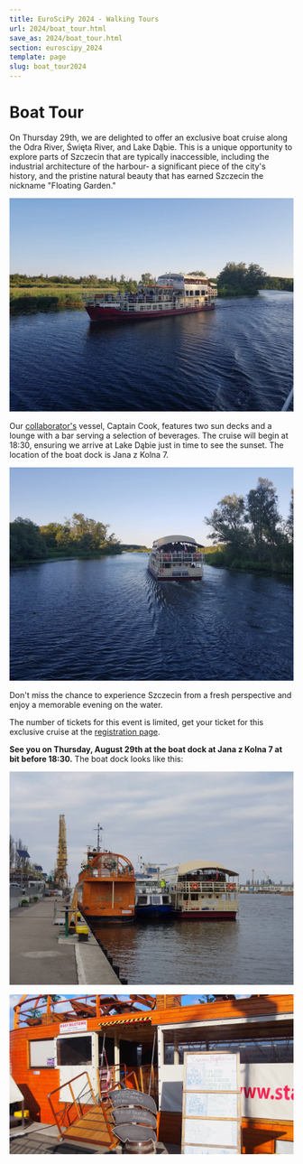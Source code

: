 ```yaml
---
title: EuroSciPy 2024 - Walking Tours
url: 2024/boat_tour.html
save_as: 2024/boat_tour.html
section: euroscipy_2024
template: page
slug: boat_tour2024
---
```

# Boat Tour

On Thursday 29th, we are delighted to offer an exclusive boat
cruise along the Odra River, Święta River, and Lake Dąbie. This is a unique
opportunity to explore parts of Szczecin that are typically inaccessible,
including the industrial architecture of the harbour- a significant piece of the
city's history, and the pristine natural beauty that has earned Szczecin the
nickname "Floating Garden."

![boat2](../../static/2024/boat2.png)

Our [collaborator's](https://statek.pl/en) vessel, Captain Cook,
features two sun decks and a lounge with a bar serving a selection of beverages.
The cruise will begin at 18:30, ensuring we arrive at
Lake Dąbie just in time to see the sunset.
The location of the boat dock is Jana z Kolna 7.

![boat1](../../static/2024/boat1.png)

Don't miss the chance to experience Szczecin from a fresh perspective and enjoy
a memorable evening on the water.

The number of tickets for this event is limited, get your ticket for this
exclusive cruise at the [registration
page](https://euroscipy.org/2024/tickets.html).

**See you on Thursday, August 29th at the boat dock at Jana z Kolna 7 at bit
before 18:30.** The boat dock looks like this:

![boat_dock1](../../static/2024/boat_dock1.png)

![boat_dock2](../../static/2024/boat_dock2.png)

